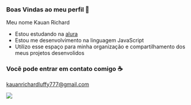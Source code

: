 ### Boas Vindas ao meu perfil 💙

Meu nome Kauan Richard

- Estou estudando na [alura](https://www.alura.com.br)
- Estou me desenvolvimento na linguagem JavaScript
- Utilizo esse espaço para minha organização e compartilhamento dos meus projetos desenvolidos

 ### Você pode entrar em contato comigo ☕ 

 kauanrichardluffy777@gmail.com 

 ![](https://media1.tenor.com/m/JWJRjZFUa_cAAAAC/one-piece-anime.gif)

